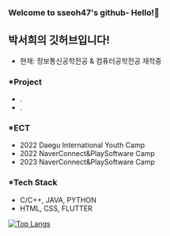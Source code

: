 ### Welcome to sseoh47's github- Hello!👋

## 박서희의 깃허브입니다!
 - 현재: 정보통신공학전공 & 컴퓨터공학전공 재학중

### *Project
 - .
 - .
   
### *ECT
 - 2022 Daegu International Youth Camp
 - 2022 NaverConnect&PlaySoftware Camp
 - 2023 NaverConnect&PlaySoftware Camp

### *Tech Stack
 - C/C++, JAVA, PYTHON
 - HTML, CSS, FLUTTER

[![Top Langs](https://github-readme-stats.vercel.app/api/top-langs/?username=sseoh47&layout=compact&theme=dracula)](https://github.com/sseoh47)

